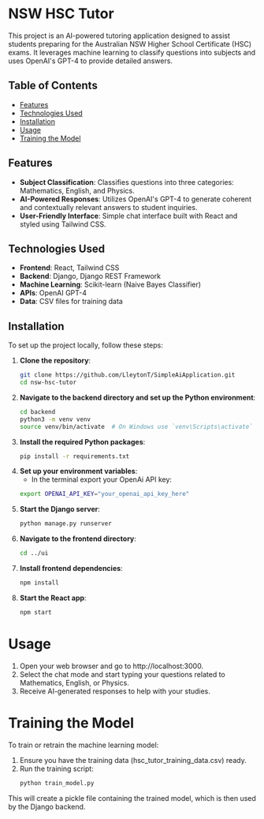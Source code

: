 # NSW HSC Tutor

This project is an AI-powered tutoring application designed to assist students preparing for the Australian NSW Higher School Certificate (HSC) exams. It leverages machine learning to classify questions into subjects and uses OpenAI's GPT-4 to provide detailed answers.

## Table of Contents

- [Features](#features)
- [Technologies Used](#technologies-used)
- [Installation](#installation)
- [Usage](#usage)
- [Training the Model](#training-the-model)

## Features

- **Subject Classification**: Classifies questions into three categories: Mathematics, English, and Physics.
- **AI-Powered Responses**: Utilizes OpenAI's GPT-4 to generate coherent and contextually relevant answers to student inquiries.
- **User-Friendly Interface**: Simple chat interface built with React and styled using Tailwind CSS.

## Technologies Used

- **Frontend**: React, Tailwind CSS
- **Backend**: Django, Django REST Framework
- **Machine Learning**: Scikit-learn (Naive Bayes Classifier)
- **APIs**: OpenAI GPT-4
- **Data**: CSV files for training data

## Installation

To set up the project locally, follow these steps:

1. **Clone the repository**:
   ```bash
   git clone https://github.com/LleytonT/SimpleAiApplication.git
   cd nsw-hsc-tutor
   ```
2. **Navigate to the backend directory and set up the Python environment**:
   ```bash
   cd backend
   python3 -m venv venv
   source venv/bin/activate  # On Windows use `venv\Scripts\activate`
   ```
3. **Install the required Python packages**:
   ```bash
   pip install -r requirements.txt
   ```
4. **Set up your environment variables**:
   - In the terminal export your OpenAi API key:
   ```bash
   export OPENAI_API_KEY="your_openai_api_key_here"
   ```
5. **Start the Django server**:
   ```bash
   python manage.py runserver
   ```
6. **Navigate to the frontend directory**:
   ```bash
   cd ../ui
   ```
7. **Install frontend dependencies**:
   ```bash
   npm install
   ```
8. **Start the React app**:
   ```bash
   npm start
   ```

# Usage
1. Open your web browser and go to http://localhost:3000.
2. Select the chat mode and start typing your questions related to Mathematics, English, or Physics.
3. Receive AI-generated responses to help with your studies.

# Training the Model

To train or retrain the machine learning model:
1. Ensure you have the training data (hsc_tutor_training_data.csv) ready.
2. Run the training script:
   ```bash
   python train_model.py
   ```

This will create a pickle file containing the trained model, which is then used by the Django backend.

  



